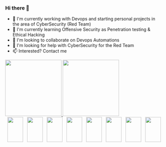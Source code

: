 ### Hi there 👋
- 🔭 I'm currently working with Devops and starting personal projects in the area of CyberSecurity (Red Team)
- 🌱 I'm currently learning Offensive Security as Penetration testing & Ethical Hacking
- 👯 I'm looking to collaborate on Devops Automations
- 🤔 I'm looking for help with CyberSecurity for the Red Team
- 📫 Interested? Contact me

<div>
  <a href="https://github.com/natalia-dias01">
  <img height="180em" src="https://github-readme-stats.vercel.app/api?username=natalia-dias01&show_icons=true&theme=dark&include_all_commits=true&count_private=true"/>
  <img height="180em" src="https://github-readme-stats.vercel.app/api/top-langs/?username=natalia-dias01&layout=compact&langs_count=16&theme=dark"/>
</div>
<div style="display: flex; justify-content: space-around;">
  <img height="80" width="50" src="https://cdn.jsdelivr.net/gh/devicons/devicon/icons/bash/bash-original.svg" />
  <img height="80" width="50" src="https://cdn.jsdelivr.net/gh/devicons/devicon/icons/amazonwebservices/amazonwebservices-original-wordmark.svg" />
  <img height="80" width="50" src="https://cdn.jsdelivr.net/gh/devicons/devicon/icons/ansible/ansible-original-wordmark.svg" />
  <img height="80" width="50" src="https://cdn.jsdelivr.net/gh/devicons/devicon/icons/docker/docker-original-wordmark.svg" />
  <img height="80" width="50" src="https://cdn.jsdelivr.net/gh/devicons/devicon/icons/grafana/grafana-original-wordmark.svg" />
  <img height="80" width="50" src="https://cdn.jsdelivr.net/gh/devicons/devicon/icons/jenkins/jenkins-original.svg" />
  <img height="80" width="50" src="https://cdn.jsdelivr.net/gh/devicons/devicon/icons/tensorflow/tensorflow-original-wordmark.svg" />
  <img height="80" width="50" src="https://cdn.jsdelivr.net/gh/devicons/devicon/icons/pytorch/pytorch-original-wordmark.svg" />
</div>
